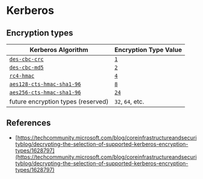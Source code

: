 # Kerberos

## Encryption types

| Kerberos Algorithm                  | Encryption Type Value  |
|-------------------------------------|----------------------------|
| [`des-cbc-crc`](./des-cbc-crc/)     | [`1`](./aes128-cts-hmac-sha1-96/) |
| [`des-cbc-md5`](./des-cbc-md5/)     | [`2`](./aes128-cts-hmac-sha1-96/) |
| [`rc4-hmac`](./rc4-hmac/)           | [`4`](./aes128-cts-hmac-sha1-96/) |
| [`aes128-cts-hmac-sha1-96`](./aes128-cts-hmac-sha1-96/) | [`8`](./aes128-cts-hmac-sha1-96/) |
| [`aes256-cts-hmac-sha1-96`](./aes256-cts-hmac-sha1-96/) | [`24`](./aes128-cts-hmac-sha1-96/) |
| future encryption types (reserved)  | `32`, `64`, etc. |

## References
 - [https://techcommunity.microsoft.com/blog/coreinfrastructureandsecurityblog/decrypting-the-selection-of-supported-kerberos-encryption-types/1628797](https://techcommunity.microsoft.com/blog/coreinfrastructureandsecurityblog/decrypting-the-selection-of-supported-kerberos-encryption-types/1628797)